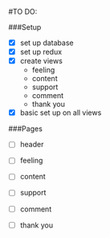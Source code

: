 #TO DO:

###Setup
- [x] set up database
- [x] set up redux
- [x] create views
    - feeling
    - content
    - support
    - comment
    - thank you
- [x] basic set up on all views

###Pages
- [ ] header
- [ ] feeling
- [ ] content
- [ ] support
- [ ] comment
- [ ] thank you

